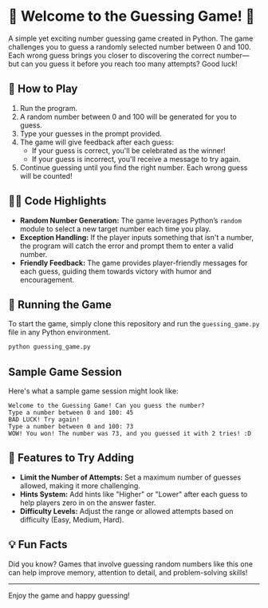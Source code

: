 # 🎉 Welcome to the Guessing Game! 🎉

A simple yet exciting number guessing game created in Python. The game challenges you to guess a randomly selected number between 0 and 100. Each wrong guess brings you closer to discovering the correct number—but can you guess it before you reach too many attempts? Good luck!

## 🌟 How to Play
1. Run the program.
2. A random number between 0 and 100 will be generated for you to guess.
3. Type your guesses in the prompt provided.
4. The game will give feedback after each guess:
   - If your guess is correct, you'll be celebrated as the winner!
   - If your guess is incorrect, you'll receive a message to try again.
5. Continue guessing until you find the right number. Each wrong guess will be counted!

## 🧑‍💻 Code Highlights

- **Random Number Generation:** The game leverages Python’s `random` module to select a new target number each time you play.
- **Exception Handling:** If the player inputs something that isn't a number, the program will catch the error and prompt them to enter a valid number.
- **Friendly Feedback:** The game provides player-friendly messages for each guess, guiding them towards victory with humor and encouragement.

## 🚀 Running the Game

To start the game, simply clone this repository and run the `guessing_game.py` file in any Python environment.

```bash
python guessing_game.py
```

## Sample Game Session

Here's what a sample game session might look like:

```plaintext
Welcome to the Guessing Game! Can you guess the number?
Type a number between 0 and 100: 45
BAD LUCK! Try again!
Type a number between 0 and 100: 73
WOW! You won! The number was 73, and you guessed it with 2 tries! :D
```

## 🚩 Features to Try Adding
- **Limit the Number of Attempts:** Set a maximum number of guesses allowed, making it more challenging.
- **Hints System:** Add hints like "Higher" or "Lower" after each guess to help players zero in on the answer faster.
- **Difficulty Levels:** Adjust the range or allowed attempts based on difficulty (Easy, Medium, Hard).

## 💡 Fun Facts
Did you know? Games that involve guessing random numbers like this one can help improve memory, attention to detail, and problem-solving skills!

---

Enjoy the game and happy guessing!

